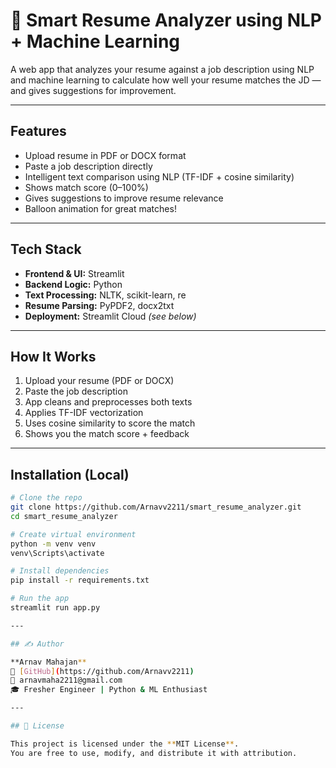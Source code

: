 # 📄 Smart Resume Analyzer using NLP + Machine Learning

A web app that analyzes your resume against a job description using NLP and machine learning to calculate how well your resume matches the JD — and gives suggestions for improvement.

---

##  Features

-  Upload resume in PDF or DOCX format
-  Paste a job description directly
-  Intelligent text comparison using NLP (TF-IDF + cosine similarity)
-  Shows match score (0–100%)
-  Gives suggestions to improve resume relevance
-  Balloon animation for great matches!

---

##  Tech Stack

- **Frontend & UI:** Streamlit
- **Backend Logic:** Python
- **Text Processing:** NLTK, scikit-learn, re
- **Resume Parsing:** PyPDF2, docx2txt
- **Deployment:** Streamlit Cloud *(see below)*

---

##  How It Works

1. Upload your resume (PDF or DOCX)
2. Paste the job description
3. App cleans and preprocesses both texts
4. Applies TF-IDF vectorization
5. Uses cosine similarity to score the match
6. Shows you the match score + feedback

---

##  Installation (Local)

```bash
# Clone the repo
git clone https://github.com/Arnavv2211/smart_resume_analyzer.git
cd smart_resume_analyzer

# Create virtual environment
python -m venv venv
venv\Scripts\activate 

# Install dependencies
pip install -r requirements.txt

# Run the app
streamlit run app.py

---

## ✍ Author

**Arnav Mahajan**  
🔗 [GitHub](https://github.com/Arnavv2211)  
📧 arnavmaha2211@gmail.com 
🎓 Fresher Engineer | Python & ML Enthusiast

---

## 📌 License

This project is licensed under the **MIT License**.  
You are free to use, modify, and distribute it with attribution.

